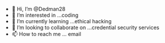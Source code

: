 - 👋 Hi, I’m @Dedman28
- 👀 I’m interested in ...coding
- 🌱 I’m currently learning ...ethical hacking
- 💞️ I’m looking to collaborate on ...credential security services
- 📫 How to reach me ... email

<!---
Dedman28/Dedman28 is a ✨ special ✨ repository because its `README.md` (this file) appears on your GitHub profile.
You can click the Preview link to take a look at your changes.
--->
